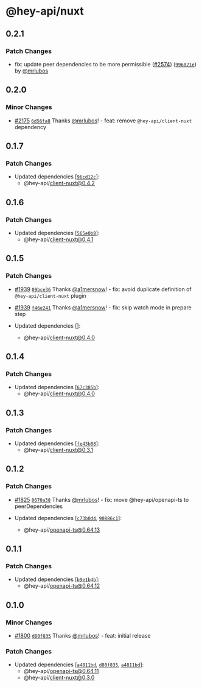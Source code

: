 # @hey-api/nuxt

## 0.2.1

### Patch Changes

- fix: update peer dependencies to be more permissible ([#2574](https://github.com/hey-api/openapi-ts/pull/2574)) ([`996021e`](https://github.com/hey-api/openapi-ts/commit/996021e4ce306ce762dfd55f2a7ec8099be4f24c)) by [@mrlubos](https://github.com/mrlubos)

## 0.2.0

### Minor Changes

- [#2175](https://github.com/hey-api/openapi-ts/pull/2175) [`6d56fa8`](https://github.com/hey-api/openapi-ts/commit/6d56fa8d80fd02c67746324b8edd6d008f788d67) Thanks [@mrlubos](https://github.com/mrlubos)! - feat: remove `@hey-api/client-nuxt` dependency

## 0.1.7

### Patch Changes

- Updated dependencies [[`96cd12c`](https://github.com/hey-api/openapi-ts/commit/96cd12c87ca11a396e0df47771ceb1f9f20860d7)]:
  - @hey-api/client-nuxt@0.4.2

## 0.1.6

### Patch Changes

- Updated dependencies [[`565e0b8`](https://github.com/hey-api/openapi-ts/commit/565e0b89fbab4556ecdc63dfe08250942681140e)]:
  - @hey-api/client-nuxt@0.4.1

## 0.1.5

### Patch Changes

- [#1939](https://github.com/hey-api/openapi-ts/pull/1939) [`09bce36`](https://github.com/hey-api/openapi-ts/commit/09bce3644680a68ea91c9a1396d506b13709ae93) Thanks [@a1mersnow](https://github.com/a1mersnow)! - fix: avoid duplicate definition of `@hey-api/client-nuxt` plugin

- [#1939](https://github.com/hey-api/openapi-ts/pull/1939) [`f46e241`](https://github.com/hey-api/openapi-ts/commit/f46e2419d8eaefea4eaff232f00ec770509afcb1) Thanks [@a1mersnow](https://github.com/a1mersnow)! - fix: skip watch mode in prepare step

- Updated dependencies []:
  - @hey-api/client-nuxt@0.4.0

## 0.1.4

### Patch Changes

- Updated dependencies [[`67c385b`](https://github.com/hey-api/openapi-ts/commit/67c385bf6289a79726b0cdd85fd81ca501cf2248)]:
  - @hey-api/client-nuxt@0.4.0

## 0.1.3

### Patch Changes

- Updated dependencies [[`fe43b88`](https://github.com/hey-api/openapi-ts/commit/fe43b889c20a2001f56e259f93f64851a1caa1d1)]:
  - @hey-api/client-nuxt@0.3.1

## 0.1.2

### Patch Changes

- [#1825](https://github.com/hey-api/openapi-ts/pull/1825) [`0670a38`](https://github.com/hey-api/openapi-ts/commit/0670a38c66dffc1431a7d4b48ec06b72d4f6868f) Thanks [@mrlubos](https://github.com/mrlubos)! - fix: move @hey-api/openapi-ts to peerDependencies

- Updated dependencies [[`c73b0d4`](https://github.com/hey-api/openapi-ts/commit/c73b0d401c2bfa6f0b0d89d844a6aa09f2685a69), [`90886c1`](https://github.com/hey-api/openapi-ts/commit/90886c1372a999e8cb59d5da218762f6ee6cd459)]:
  - @hey-api/openapi-ts@0.64.13

## 0.1.1

### Patch Changes

- Updated dependencies [[`b9e1b4b`](https://github.com/hey-api/openapi-ts/commit/b9e1b4bec5e1c5d1f2b5b9cfc7fa145274ae604d)]:
  - @hey-api/openapi-ts@0.64.12

## 0.1.0

### Minor Changes

- [#1800](https://github.com/hey-api/openapi-ts/pull/1800) [`d80f835`](https://github.com/hey-api/openapi-ts/commit/d80f835b46775a01451f02f832ceb288c2b561d2) Thanks [@mrlubos](https://github.com/mrlubos)! - feat: initial release

### Patch Changes

- Updated dependencies [[`a4811bd`](https://github.com/hey-api/openapi-ts/commit/a4811bdf178ec1a7f1602e0483a32fe7303f4eac), [`d80f835`](https://github.com/hey-api/openapi-ts/commit/d80f835b46775a01451f02f832ceb288c2b561d2), [`a4811bd`](https://github.com/hey-api/openapi-ts/commit/a4811bdf178ec1a7f1602e0483a32fe7303f4eac)]:
  - @hey-api/openapi-ts@0.64.11
  - @hey-api/client-nuxt@0.3.0
